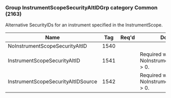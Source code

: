 ### Group InstrumentScopeSecurityAltIDGrp category Common (2163)

Alternative SecurityIDs for an instrument specified in the InstrumentScope.

| Name                               | Tag  | Req'd | Documentation                                     |
|------------------------------------|------|----------|---------------------------------------------------|
| NoInstrumentScopeSecurityAltID     | 1540 |       |                                                   |
| InstrumentScopeSecurityAltID       | 1541 |       | Required when NoInstrumentScopeSecurityAltID > 0. |
| InstrumentScopeSecurityAltIDSource | 1542 |       | Required when NoInstrumentScopeSecurityAltID > 0. |

